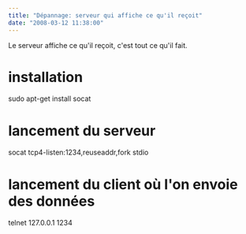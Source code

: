```yaml
---
title: "Dépannage: serveur qui affiche ce qu'il reçoit"
date: "2008-03-12 11:38:00"
---
```

Le serveur affiche ce qu'il reçoit, c'est tout ce qu'il fait.

# installation
sudo apt-get install socat

# lancement du serveur
socat tcp4-listen:1234,reuseaddr,fork stdio

# lancement du client où l'on envoie des données
telnet 127.0.0.1 1234
